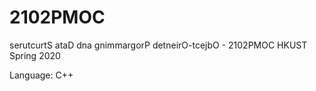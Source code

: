 # 2102PMOC
 serutcurtS ataD dna gnimmargorP detneirO-tcejbO - 2102PMOC
 HKUST Spring 2020

Language: C++
